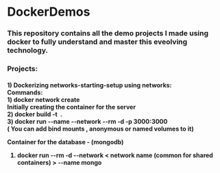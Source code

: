 # DockerDemos
<h3>This repository contains all the demo projects I made using docker to fully understand and master this eveolving technology.</h3>

<h3>
Projects:
</h3>
<h4>
1) Dockerizing networks-starting-setup using networks:<br>
  Commands:<br>
  1) docker network create <network name> <br>
  Initially creating the container for the server<br>
  2) docker build -t <image name> . <br>
  3) docker run --name <container name> --network <network name> --rm -d -p 3000:3000 <container name> <br> ( You can add bind mounts , anonymous or named volumes to it)
  
  Container for the database - (mongodb)
  1) docker run --rm -d --network < network name (common for shared containers) > --name <container name> mongo <br>
  
  </h4>
